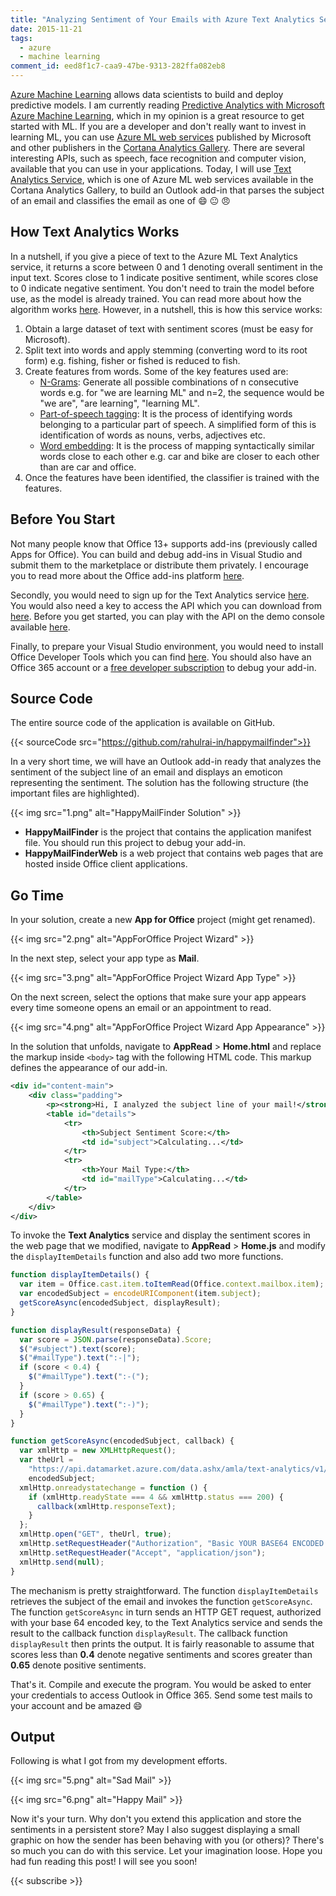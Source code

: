 ```yaml
---
title: "Analyzing Sentiment of Your Emails with Azure Text Analytics Service"
date: 2015-11-21
tags:
  - azure
  - machine learning
comment_id: eed8f1c7-caa9-47be-9313-282ffa082eb8
---
```


[Azure Machine Learning](https://azure.microsoft.com/en-us/services/machine-learning/) allows data scientists to build and deploy predictive models. I am currently reading [Predictive Analytics with Microsoft Azure Machine Learning](http://www.apress.com/9781484204467), which in my opinion is a great resource to get started with ML. If you are a developer and don't really want to invest in learning ML, you can use [Azure ML web services](https://gallery.cortanaanalytics.com/browse/?categories=[%22Machine%20Learning%20API%22]) published by Microsoft and other publishers in the [Cortana Analytics Gallery](https://gallery.cortanaanalytics.com/). There are several interesting APIs, such as speech, face recognition and computer vision, available that you can use in your applications. Today, I will use [Text Analytics Service](https://azure.microsoft.com/en-us/documentation/articles/machine-learning-apps-text-analytics/), which is one of Azure ML web services available in the Cortana Analytics Gallery, to build an Outlook add-in that parses the subject of an email and classifies the email as one of :smile: :neutral_face: :angry:

## How Text Analytics Works

In a nutshell, if you give a piece of text to the Azure ML Text Analytics service, it returns a score between 0 and 1 denoting overall sentiment in the input text. Scores close to 1 indicate positive sentiment, while scores close to 0 indicate negative sentiment. You don't need to train the model before use, as the model is already trained. You can read more about how the algorithm works [here](http://blogs.technet.com/b/machinelearning/archive/2015/04/08/introducing-text-analytics-in-the-azure-ml-marketplace.aspx). However, in a nutshell, this is how this service works:

1. Obtain a large dataset of text with sentiment scores (must be easy for Microsoft).
2. Split text into words and apply stemming (converting word to its root form) e.g. fishing, fisher or fished is reduced to fish.
3. Create features from words. Some of the key features used are:
   - [N-Grams](https://en.wikipedia.org/wiki/N-gram): Generate all possible combinations of n consecutive words e.g. for "we are learning ML" and n=2, the sequence would be "we are", "are learning", "learning ML".
   - [Part-of-speech tagging](http://en.wikipedia.org/wiki/Part-of-speech_tagging): It is the process of identifying words belonging to a particular part of speech. A simplified form of this is identification of words as nouns, verbs, adjectives etc.
   - [Word embedding](http://en.wikipedia.org/wiki/Word_embedding): It is the process of mapping syntactically similar words close to each other e.g. car and bike are closer to each other than are car and office.
4. Once the features have been identified, the classifier is trained with the features.

## Before You Start

Not many people know that Office 13+ supports add-ins (previously called Apps for Office). You can build and debug add-ins in Visual Studio and submit them to the marketplace or distribute them privately. I encourage you to read more about the Office add-ins platform [here](https://msdn.microsoft.com/en-us/library/office/jj220082.aspx).

Secondly, you would need to sign up for the Text Analytics service [here](https://datamarket.azure.com/dataset/amla/text-analytics). You would also need a key to access the API which you can download from [here](https://datamarket.azure.com/account/keys). Before you get started, you can play with the API on the demo console available [here](https://text-analytics-demo.azurewebsites.net/).

Finally, to prepare your Visual Studio environment, you would need to install Office Developer Tools which you can find [here](https://www.visualstudio.com/en-us/features/office-tools-vs.aspx). You should also have an Office 365 account or a [free developer subscription](https://msdn.microsoft.com/en-us/office/office365/howto/setup-development-environment) to debug your add-in.

## Source Code

The entire source code of the application is available on GitHub.

{{< sourceCode src="https://github.com/rahulrai-in/happymailfinder">}}

In a very short time, we will have an Outlook add-in ready that analyzes the sentiment of the subject line of an email and displays an emoticon representing the sentiment. The solution has the following structure (the important files are highlighted).

{{< img src="1.png" alt="HappyMailFinder Solution" >}}

- **HappyMailFinder** is the project that contains the application manifest file. You should run this project to debug your add-in.
- **HappyMailFinderWeb** is a web project that contains web pages that are hosted inside Office client applications.

## Go Time

In your solution, create a new **App for Office** project (might get renamed).

{{< img src="2.png" alt="AppForOffice Project Wizard" >}}

In the next step, select your app type as **Mail**.

{{< img src="3.png" alt="AppForOffice Project Wizard App Type" >}}

On the next screen, select the options that make sure your app appears every time someone opens an email or an appointment to read.

{{< img src="4.png" alt="AppForOffice Project Wizard App Appearance" >}}

In the solution that unfolds, navigate to **AppRead** > **Home.html** and replace the markup inside `<body>` tag with the following HTML code. This markup defines the appearance of our add-in.

```xml
<div id="content-main">
    <div class="padding">
        <p><strong>Hi, I analyzed the subject line of your mail!</strong></p>
        <table id="details">
            <tr>
                <th>Subject Sentiment Score:</th>
                <td id="subject">Calculating...</td>
            </tr>
            <tr>
                <th>Your Mail Type:</th>
                <td id="mailType">Calculating...</td>
            </tr>
        </table>
    </div>
</div>
```

To invoke the **Text Analytics** service and display the sentiment scores in the web page that we modified, navigate to **AppRead** > **Home.js** and modify the `displayItemDetails` function and also add two more functions.

```javascript
function displayItemDetails() {
  var item = Office.cast.item.toItemRead(Office.context.mailbox.item);
  var encodedSubject = encodeURIComponent(item.subject);
  getScoreAsync(encodedSubject, displayResult);
}

function displayResult(responseData) {
  var score = JSON.parse(responseData).Score;
  $("#subject").text(score);
  $("#mailType").text(":-|");
  if (score < 0.4) {
    $("#mailType").text(":-(");
  }
  if (score > 0.65) {
    $("#mailType").text(":-)");
  }
}

function getScoreAsync(encodedSubject, callback) {
  var xmlHttp = new XMLHttpRequest();
  var theUrl =
    "https://api.datamarket.azure.com/data.ashx/amla/text-analytics/v1/GetSentiment?Text=" +
    encodedSubject;
  xmlHttp.onreadystatechange = function () {
    if (xmlHttp.readyState === 4 && xmlHttp.status === 200) {
      callback(xmlHttp.responseText);
    }
  };
  xmlHttp.open("GET", theUrl, true);
  xmlHttp.setRequestHeader("Authorization", "Basic YOUR BASE64 ENCODED KEY");
  xmlHttp.setRequestHeader("Accept", "application/json");
  xmlHttp.send(null);
}
```

The mechanism is pretty straightforward. The function `displayItemDetails` retrieves the subject of the email and invokes the function `getScoreAsync`. The function `getScoreAsync` in turn sends an HTTP GET request, authorized with your base 64 encoded key, to the Text Analytics service and sends the result to the callback function `displayResult`. The callback function `displayResult` then prints the output. It is fairly reasonable to assume that scores less than **0.4** denote negative sentiments and scores greater than **0.65** denote positive sentiments.

That's it. Compile and execute the program. You would be asked to enter your credentials to access Outlook in Office 365\. Send some test mails to your account and be amazed :smile:

## Output

Following is what I got from my development efforts.

{{< img src="5.png" alt="Sad Mail" >}}

{{< img src="6.png" alt="Happy Mail" >}}

Now it's your turn. Why don't you extend this application and store the sentiments in a persistent store? May I also suggest displaying a small graphic on how the sender has been behaving with you (or others)? There's so much you can do with this service. Let your imagination loose. Hope you had fun reading this post! I will see you soon!

{{< subscribe >}}
